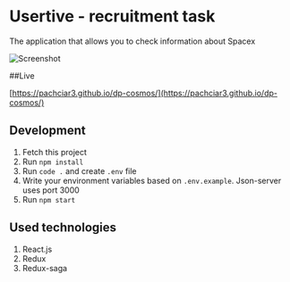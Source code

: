 # Usertive - recruitment task

The application that allows you to check information about Spacex

![Screenshot](https://imgur.com/oGKn6vv.png)

##Live

[https://pachciar3.github.io/dp-cosmos/](https://pachciar3.github.io/dp-cosmos/)

## Development

1. Fetch this project
2. Run `npm install`
3. Run `code .` and create `.env` file
4. Write your environment variables based on `.env.example`. Json-server uses port 3000
5. Run `npm start`

## Used technologies

1. React.js
2. Redux
3. Redux-saga
